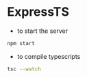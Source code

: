 ﻿# ExpressTS

- to start the server
```bash
npm start
```

- to compile typescripts
```bash
tsc --watch
```
